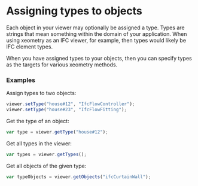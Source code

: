 # Assigning types to objects

Each object in your viewer may optionally be assigned a type. Types are strings that mean something within the domain of your application. When using xeometry as an IFC viewer, for example, then types would likely be IFC element types.

When you have assigned types to your objects, then you can specify types as the targets for various xeometry methods.

### Examples

Assign types to two objects:

```javascript
viewer.setType("house#12", "IfcFlowController");
viewer.setType("house#23", "IfcFlowFitting");
```

Get the type of an object:

```javascript
var type = viewer.getType("house#12");
```

Get all types in the viewer:

```javascript
var types = viewer.getTypes();
```

Get all objects of the given type:

```javascript
var typeObjects = viewer.getObjects("ifcCurtainWall");
```



